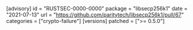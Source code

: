 [advisory]
id = "RUSTSEC-0000-0000"
package = "libsecp256k1"
date = "2021-07-13"
url = "https://github.com/paritytech/libsecp256k1/pull/67"
categories = ["crypto-failure"]
[versions]
patched = [">= 0.5.0"]
